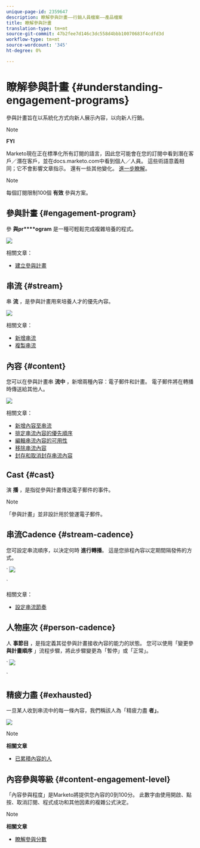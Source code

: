 ```yaml
---
unique-page-id: 2359647
description: 瞭解參與計畫——行銷人員檔案——產品檔案
title: 瞭解參與計畫
translation-type: tm+mt
source-git-commit: 47b2fee7d146c3dc558d4bbb10070683f4cdfd3d
workflow-type: tm+mt
source-wordcount: '345'
ht-degree: 0%

---
```



# 瞭解參與計畫 {#understanding-engagement-programs}

參與計畫旨在以系統化方式向新人展示內容，以向新人行銷。

>[!NOTE]
>
>**FYI**
>
>Marketo現在正在標準化所有訂閱的語言，因此您可能會在您的訂閱中看到潛在客戶／潛在客戶，並在docs.marketo.com中看到個人／人員。 這些術語意義相同；它不會影響文章指示。 還有一些其他變化。 [進一步瞭解](http://docs.marketo.com/display/DOCS/Updates+to+Marketo+Terminology)。

>[!NOTE]
>
>每個訂閱限制100個 **有效** 參與方案。

## 參與計畫 {#engagement-program}

參 **與pr****ogram** 是一種可輕鬆完成複雜培養的程式。

![](assets/image2014-9-15-15-3a24-3a57.png)

相關文章：

* [建立參與計畫](create-an-engagement-program.md)

## 串流 {#stream}

串 **流** ，是參與計畫用來培養人才的優先內容。

![](assets/image2014-9-15-15-3a25-3a4.png)

相關文章：

* [新增串流](add-a-stream.md)
* [複製串流](../../../../product-docs/email-marketing/drip-nurturing/engagement-program-streams/clone-a-stream.md)

## 內容 {#content}

您可以在參與計畫串 **流中** ，新增兩種內容：電子郵件和計畫。 電子郵件將在轉播時傳送給其他人。

![](assets/image2014-9-15-15-3a25-3a18.png)

相關文章：

* [新增內容至串流](add-content-to-a-stream.md)
* [排定串流內容的優先順序](../../../../product-docs/email-marketing/drip-nurturing/using-stream-content/prioritize-stream-content.md)
* [編輯串流內容的可用性](../../../../product-docs/email-marketing/drip-nurturing/using-stream-content/edit-availability-of-stream-content.md)
* [移除串流內容](../../../../product-docs/email-marketing/drip-nurturing/using-stream-content/remove-stream-content.md)
* [封存和取消封存串流內容](../../../../product-docs/email-marketing/drip-nurturing/using-stream-content/archive-and-unarchive-stream-content.md)

## Cast {#cast}

演 **播** ，是指從參與計畫傳送電子郵件的事件。

>[!NOTE]
>
>「參與計畫」並非設計用於營運電子郵件。

## 串流Cadence {#stream-cadence}

您可設定串流順序，以決定何時 **進行轉播**。 這是您排程內容以定期間隔發佈的方式。

` ![](assets/image2014-9-15-15-3a25-3a27.png)

`

相關文章：

* [設定串流節奏](../../../../product-docs/email-marketing/drip-nurturing/engagement-program-streams/set-stream-cadence.md)

## 人物座次 {#person-cadence}

人 **事節目** ，是指定義其從參與計畫接收內容的能力的狀態。 您可以使用「變更參 **與計畫順序** 」流程步驟，將此步驟變更為「暫停」或「正常」。

` ![](assets/image2014-9-15-15-3a25-3a55.png)

`

## 精疲力盡 {#exhausted}

一旦某人收到串流中的每一條內容，我們稱該人為「精疲力盡 **者」**。

![](assets/image2014-9-15-15-3a26-3a5.png)

>[!NOTE]
>
>**相關文章**
>
>* [已累積內容的人](../../../../product-docs/email-marketing/drip-nurturing/using-engagement-programs/people-who-have-exhausted-content.md)

>



## 內容參與等級 {#content-engagement-level}

「內容參與程度」是Marketo將提供您內容的0到100分。 此數字由使用開啟、點按、取消訂閱、程式成功和其他因素的複雜公式決定。

>[!NOTE]
>
>**相關文章**
>
>* [瞭解參與分數](../../../../product-docs/email-marketing/drip-nurturing/reports-and-notifications/understanding-the-engagement-score.md)

>



